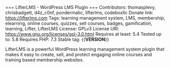 === LifterLMS - WordPress LMS Plugin ===
Contributors: thomasplevy, chrisbadgett, d4z_c0nf, pondermatic, lifterlms, codeboxllc
Donate link: https://lifterlms.com
Tags: learning management system, LMS, membership, elearning, online courses, quizzes, sell courses, badges, gamification, learning, Lifter, LifterLMS
License: GPLv3
License URI: https://www.gnu.org/licenses/gpl-3.0.html
Requires at least: 5.4
Tested up to: 5.8
Requires PHP: 7.3
Stable tag: {{__VERSION__}}

LifterLMS is a powerful WordPress learning management system plugin that makes it easy to create, sell, and protect engaging online courses and training based membership websites.
